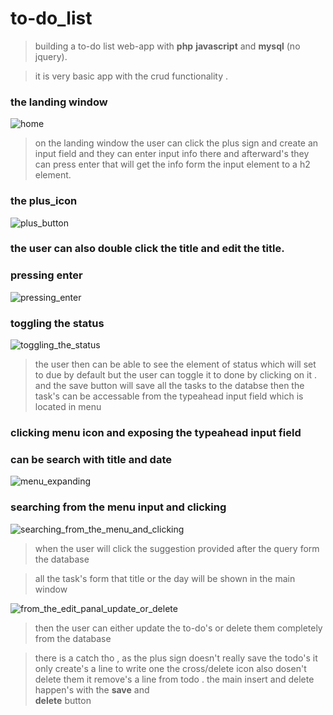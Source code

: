 # to-do_list
> building a to-do list web-app with **php**  **javascript** and **mysql** (no jquery).


> it is very basic app with the crud functionality . 

### the landing window
![home](https://user-images.githubusercontent.com/74041408/118218840-18dc8300-b49a-11eb-8465-c93f47060d39.png)


> on the landing window the user can click the plus sign and create an input 
> field and they can enter input info there and afterward's they can  press 
> enter that will get the info form the input element to a h2 element.


### the plus_icon
![plus_button](https://user-images.githubusercontent.com/74041408/118218972-57723d80-b49a-11eb-9b02-41795945bd0b.png)


### the user can also double click the title and edit the title.

### pressing enter
![pressing_enter](https://user-images.githubusercontent.com/74041408/118219027-7670cf80-b49a-11eb-9641-780ae67cfcca.png)



### toggling the status
![toggling_the_status](https://user-images.githubusercontent.com/74041408/118219216-da939380-b49a-11eb-89cc-79359f13e5fc.png)


> the user then can be able to see the element of status which will set to 
> due by default but the user can toggle it to done by clicking on it .
> and the save button will save all the tasks to the databse then the 
> task's can be accessable from the typeahead input field which is located in menu


### clicking menu icon and exposing the typeahead input field 
### can be search with title and date
![menu_expanding](https://user-images.githubusercontent.com/74041408/118219400-3a8a3a00-b49b-11eb-92d1-7995b35dc16f.png)


### searching from the menu input and clicking 

![searching_from_the_menu_and_clicking](https://user-images.githubusercontent.com/74041408/118219686-cf8d3300-b49b-11eb-872d-e1a791e673fd.png)


> when the user will click the suggestion provided after the query form the database 

> all the task's form that title or the day will be shown in the main window 

![from_the_edit_panal_update_or_delete](https://user-images.githubusercontent.com/74041408/118219943-4d513e80-b49c-11eb-93a2-69f6c9477a4c.png)


> then the user can either update the to-do's or delete them completely from the database

> there is a catch tho , as the plus sign doesn't really save the todo's it only 
> create's a line to write one the cross/delete icon also dosen't delete them 
> it remove's a line from todo . the main insert and delete happen's with the **save** and  
> **delete** button

